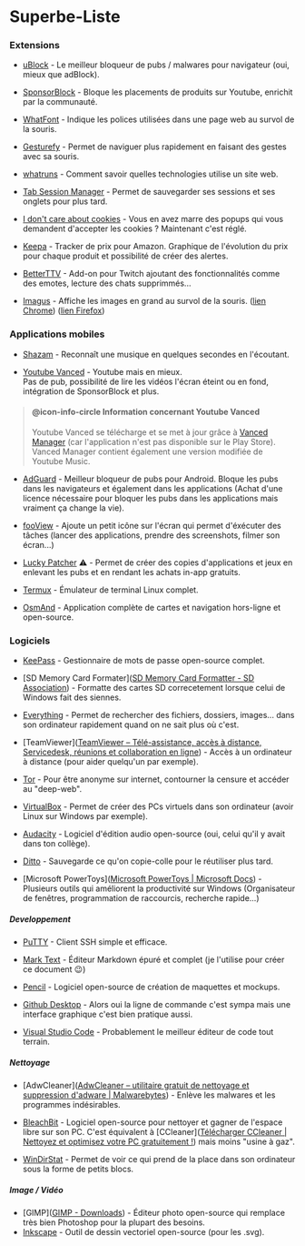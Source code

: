 # Superbe-Liste

### Extensions

* [uBlock](https://github.com/gorhill/uBlock) - Le meilleur bloqueur de pubs / malwares pour navigateur (oui, mieux que adBlock).

* [SponsorBlock](https://sponsor.ajay.app/) - Bloque les placements de produits sur Youtube, enrichit par la communauté.

* [WhatFont](http://www.chengyinliu.com/whatfont.html) - Indique les polices utilisées dans une page web au survol de la souris.

* [Gesturefy](https://addons.mozilla.org/fr/firefox/addon/gesturefy/) - Permet de naviguer plus rapidement en faisant des gestes avec sa souris.

* [whatruns](https://www.whatruns.com/) - Comment savoir quelles technologies utilise un site web.

* [Tab Session Manager](https://tab-session-manager.sienori.com/) - Permet de sauvegarder ses sessions et ses onglets pour plus tard.

* [I don't care about cookies](https://www.i-dont-care-about-cookies.eu/) - Vous en avez marre des popups qui vous demandent d'accepter les cookies ? Maintenant c'est réglé.

* [Keepa](https://keepa.com) - Tracker de prix pour Amazon. Graphique de l'évolution du prix pour chaque produit et possibilité de créer des alertes.

* [BetterTTV](https://betterttv.com/) - Add-on pour Twitch ajoutant des fonctionnalités comme des emotes, lecture des chats supprimmés...

* [Imagus](https://drive.google.com/drive/folders/0Bx8fnUCX4W2IUTNPT0s2eUFDQms) - Affiche les images en grand au survol de la souris. ([lien Chrome](https://chrome.google.com/webstore/detail/imagus/immpkjjlgappgfkkfieppnmlhakdmaab?hl=fr)) ([lien Firefox](https://addons.mozilla.org/fr/firefox/addon/imagus/))

### Applications mobiles

* [Shazam](https://www.shazam.com/fr) - Reconnaît une musique en quelques secondes en l'écoutant.

* [Youtube Vanced](https://vancedapp.com/) - Youtube mais en mieux. </br>
  Pas de pub, possibilité de lire les vidéos l'écran éteint ou en fond, intégration de SponsorBlock et plus.

> #### @icon-info-circle Information concernant Youtube Vanced
> 
> Youtube Vanced se télécharge et se met à jour grâce à [Vanced Manager](https://vancedapp.com/) (car l'application n'est pas disponible sur le Play Store). Vanced Manager contient également une version modifiée de Youtube Music.

* [AdGuard](https://adguard.com/fr/adguard-android/overview.html) - Meilleur bloqueur de pubs pour Android. Bloque les pubs dans les navigateurs et également dans les applications (Achat d'une licence nécessaire pour bloquer les pubs dans les applications mais vraiment ça change la vie).

* [fooView](http://www.fooview.com/) - Ajoute un petit icône sur l'écran qui permet d'éxécuter des tâches (lancer des applications, prendre des screenshots, filmer son écran...)

* [Lucky Patcher](https://www.luckypatchers.com/download/) :warning: - Permet de créer des copies d'applications et jeux en enlevant les pubs et en rendant les achats in-app gratuits.

* [Termux](https://termux.com/) - Émulateur de terminal Linux complet.

* [OsmAnd](https://osmand.net/) - Application complète de cartes et navigation hors-ligne et open-source.

### Logiciels

* [KeePass](https://keepass.info/) - Gestionnaire de mots de passe open-source complet.

* [SD Memory Card Formater]([SD Memory Card Formatter - SD Association](https://www.sdcard.org/downloads/formatter/)) - Formatte des cartes SD correcetement lorsque celui de Windows fait des siennes.

* [Everything](https://www.voidtools.com/) - Permet de rechercher des fichiers, dossiers, images... dans son ordinateur rapidement quand on ne sait plus où c'est.

* [TeamViewer]([TeamViewer – Télé-assistance, accès à distance, Servicedesk, réunions et collaboration en ligne](https://www.teamviewer.com/fr/)) - Accès à un ordinateur à distance (pour aider quelqu'un par exemple).

* [Tor](https://www.torproject.org/) - Pour être anonyme sur internet, contourner la censure et accéder au "deep-web".

* [VirtualBox](https://www.virtualbox.org/) - Permet de créer des PCs virtuels dans son ordinateur (avoir Linux sur Windows par exemple).

* [Audacity](https://audacity.fr/) - Logiciel d'édition audio open-source (oui, celui qu'il y avait dans ton collège).

* [Ditto](https://ditto-cp.sourceforge.io/) - Sauvegarde ce qu'on copie-colle pour le réutiliser plus tard.

* [Microsoft PowerToys]([Microsoft PowerToys | Microsoft Docs](https://docs.microsoft.com/en-us/windows/powertoys/)) - Plusieurs outils qui améliorent la productivité sur Windows (Organisateur de fenêtres, programmation de raccourcis, recherche rapide...)

##### Developpement

* [PuTTY](https://www.putty.org/) - Client SSH simple et efficace.

* [Mark Text](https://marktext.app/) - Éditeur Markdown épuré et complet (je l'utilise pour créer ce document :wink:)

* [Pencil](https://pencil.evolus.vn/) - Logiciel open-source de création de maquettes et mockups.

* [Github Desktop](https://desktop.github.com/) - Alors oui la ligne de commande c'est sympa mais une interface graphique c'est bien pratique aussi.

* [Visual Studio Code](https://code.visualstudio.com/) - Probablement le meilleur éditeur de code tout terrain.

##### Nettoyage

* [AdwCleaner]([AdwCleaner – utilitaire gratuit de nettoyage et suppression d'adware | Malwarebytes](https://fr.malwarebytes.com/adwcleaner/)) - Enlève les malwares et les programmes indésirables.

* [BleachBit](https://www.bleachbit.org/) - Logiciel open-source pour nettoyer et gagner de l'espace libre sur son PC. C'est équivalent à [CCleaner]([T&#233;l&#233;charger CCleaner | Nettoyez et optimisez votre PC gratuitement !](https://www.ccleaner.com/fr-fr/ccleaner/download)) mais moins "usine à gaz".

* [WinDirStat](https://windirstat.net/) - Permet de voir ce qui prend de la place dans son ordinateur sous la forme de petits blocs.

##### Image / Vidéo

* [GIMP]([GIMP - Downloads](https://www.gimp.org/downloads/)) - Éditeur photo open-source qui remplace très bien Photoshop pour la plupart des besoins.
* [Inkscape](https://inkscape.org/fr) - Outil de dessin vectoriel open-source (pour les .svg).